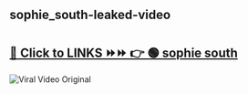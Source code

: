 
 ## sophie_south-leaked-video 

# <h2><a href="https://clipsfans.com/sophie_south&ref=git">🔗 Click to LINKS ⏩⏩ 👉 🟢 sophie south </a></h2>

<a href="https://clipsfans.com/sophie_south&ref=git" rel="nofollow" data-target="animated-image.originalLink"><img src="https://i.ibb.co.com/xMMVF88/686577567.gif" alt="Viral Video Original" style="max-width: 100%; display: inline-block;" data-target="animated-image.originalImage"></a>
